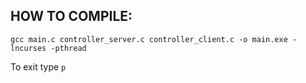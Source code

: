 HOW TO COMPILE:
---
```
gcc main.c controller_server.c controller_client.c -o main.exe -lncurses -pthread
```

To exit type `p`
